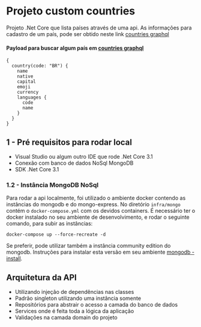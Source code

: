 # Projeto custom countries

Projeto .Net Core que lista países através de uma api. As informações para cadastro de um país, pode ser obtido neste link [countries graphql](https://countries.trevorblades.com/)

#### Payload para buscar algum país em [countries graphql](https://countries.trevorblades.com/)

```console
{
  country(code: "BR") {
    name
    native
    capital
    emoji
    currency
    languages {
      code
      name
    }
  }
}
```

## 1 - Pré requisitos para rodar local

- Visual Studio ou algum outro IDE que rode .Net Core 3.1
- Conexão com banco de dados NoSql MongoDB
- SDK .Net Core 3.1

### 1.2 - Instância MongoDB NoSql
Para rodar a api localmente, foi utilizado o ambiente docker contendo as instâncias do mongodb e do mongo-express. No diretório `infra/mongo` contém o `docker-compose.yml` com os devidos containers. É necessário ter o docker instalado no seu ambiente de desenvolvimento, e rodar o seguinte comando, para subir as instâncias:  

```console
docker-compose up --force-recreate -d
```

Se preferir, pode utilizar também a instância community edition do mongodb. Instruções para instalar esta versão em seu ambiente [mongodb - install](https://docs.mongodb.com/manual/administration/install-community/).

## Arquitetura da API
- Utilizando injeção de dependências nas classes
- Padrão singleton utilizando uma instância somente
- Repositórios para abstrair o acesso a camada do banco de dados
- Services onde é feita toda a lógica da aplicação
- Validações na camada domain do projeto
